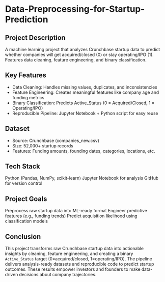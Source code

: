 # Data-Preprocessing-for-Startup-Prediction

## Project Description
A machine learning project that analyzes Crunchbase startup data to predict whether companies will get acquired/closed (0) or stay operating/IPO (1). Features data cleaning, feature engineering, and binary classification.

 ## Key Features
- Data Cleaning: Handles missing values, duplicates, and inconsistencies
- Feature Engineering: Creates meaningful features like company age and funding metrics
- Binary Classification: Predicts Active_Status (0 = Acquired/Closed, 1 = Operating/IPO)
- Reproducible Pipeline: Jupyter Notebook + Python script for easy reuse

## Dataset
- Source: Crunchbase (companies_new.csv)
- Size: 52,000+ startup records
- Features: Funding amounts, founding dates, categories, locations, etc.

## Tech Stack

Python (Pandas, NumPy, scikit-learn)
Jupyter Notebook for analysis
GitHub for version control

## Project Goals

Preprocess raw startup data into ML-ready format
Engineer predictive features (e.g., funding trends)
Predict acquisition likelihood using classification models

## Conclusion

This project transforms raw Crunchbase startup data into actionable insights by cleaning, feature engineering, and creating a binary `Active_Status` target (0=acquired/closed, 1=operating/IPO). The pipeline delivers analysis-ready datasets and reproducible code to predict startup outcomes. These results empower investors and founders to make data-driven decisions about company trajectories.  

